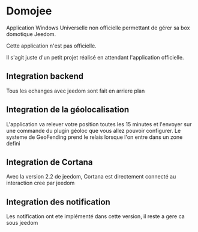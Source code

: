 # Domojee

Application Windows Universelle non officielle permettant de gérer sa box domotique Jeedom.

Cette application n'est pas officielle. 

Il s'agit juste d'un petit projet réalisé en attendant l'application officielle.
## Integration backend
Tous les echanges avec jeedom sont fait en arriere plan

## Integration de la géolocalisation
L'application va relever votre position toutes les 15 minutes et l'envoyer sur une commande du plugin géoloc que vous allez pouvoir configurer.
Le systeme de GeoFending prend le relais lorsque l'on entre dans un zone defini

## Integration de Cortana
Avec la version 2.2 de jeedom, Cortana est directement connecté au interaction cree par jeedom

## Integration des notification
Les notification ont ete implémenté dans cette version, il reste a gere ca sous jeedom
